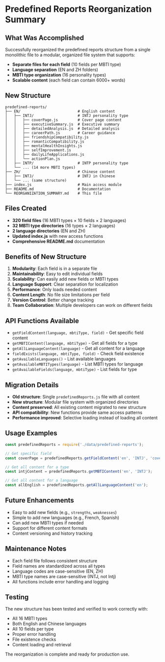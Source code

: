 # Predefined Reports Reorganization Summary

## What Was Accomplished

Successfully reorganized the predefined reports structure from a single monolithic file to a modular, organized file system that supports:

- **Separate files for each field** (10 fields per MBTI type)
- **Language separation** (EN and ZH folders)
- **MBTI type organization** (16 personality types)
- **Scalable content** (each field can contain 6000+ words)

## New Structure

```
predefined-reports/
├── EN/                          # English content
│   ├── INTJ/                    # INTJ personality type
│   │   ├── coverPage.js         # Cover page content
│   │   ├── executiveSummary.js  # Executive summary
│   │   ├── detailedAnalysis.js  # Detailed analysis
│   │   ├── careerPath.js        # Career guidance
│   │   ├── friendshipCompatibility.js
│   │   ├── romanticCompatibility.js
│   │   ├── mentalHealthInsights.js
│   │   ├── selfImprovement.js
│   │   ├── dailyLifeApplications.js
│   │   └── actionPlan.js
│   ├── INTP/                    # INTP personality type
│   └── ... (14 more MBTI types)
├── ZH/                          # Chinese content
│   ├── INTJ/                    # INTJ in Chinese
│   └── ... (same structure)
├── index.js                     # Main access module
├── README.md                    # Documentation
└── REORGANIZATION_SUMMARY.md    # This file
```

## Files Created

- **320 field files** (16 MBTI types × 10 fields × 2 languages)
- **32 MBTI type directories** (16 types × 2 languages)
- **2 language directories** (EN and ZH)
- **Updated index.js** with new access functions
- **Comprehensive README.md** documentation

## Benefits of New Structure

1. **Modularity**: Each field is in a separate file
2. **Maintainability**: Easy to edit individual fields
3. **Scalability**: Can easily add new fields or MBTI types
4. **Language Support**: Clear separation for localization
5. **Performance**: Only loads needed content
6. **Content Length**: No file size limitations per field
7. **Version Control**: Better change tracking
8. **Team Collaboration**: Multiple developers can work on different fields

## API Functions Available

- `getFieldContent(language, mbtiType, field)` - Get specific field content
- `getMBTIContent(language, mbtiType)` - Get all fields for a type
- `getAllLanguageContent(language)` - Get all content for a language
- `fieldExists(language, mbtiType, field)` - Check field existence
- `getAvailableLanguages()` - List available languages
- `getAvailableMBTITypes(language)` - List MBTI types for language
- `getAvailableFields(language, mbtiType)` - List fields for type

## Migration Details

- **Old structure**: Single `predefinedReports.js` file with all content
- **New structure**: Modular file system with organized directories
- **Content preserved**: All existing content migrated to new structure
- **API compatibility**: New functions provide same access patterns
- **Performance improved**: Selective loading instead of loading all content

## Usage Examples

```javascript
const predefinedReports = require('./data/predefined-reports');

// Get specific field
const coverPage = predefinedReports.getFieldContent('en', 'INTJ', 'coverPage');

// Get all content for a type
const intjContent = predefinedReports.getMBTIContent('en', 'INTJ');

// Get all content for a language
const allEnglish = predefinedReports.getAllLanguageContent('en');
```

## Future Enhancements

- Easy to add new fields (e.g., `strengths`, `weaknesses`)
- Simple to add new languages (e.g., French, Spanish)
- Can add new MBTI types if needed
- Support for different content formats
- Content versioning and history tracking

## Maintenance Notes

- Each field file follows consistent structure
- Field names are standardized across all types
- Language codes are case-sensitive (EN, ZH)
- MBTI type names are case-sensitive (INTJ, not Intj)
- All functions include error handling and logging

## Testing

The new structure has been tested and verified to work correctly with:
- All 16 MBTI types
- Both English and Chinese languages
- All 10 fields per type
- Proper error handling
- File existence checks
- Content loading and retrieval

The reorganization is complete and ready for production use.
